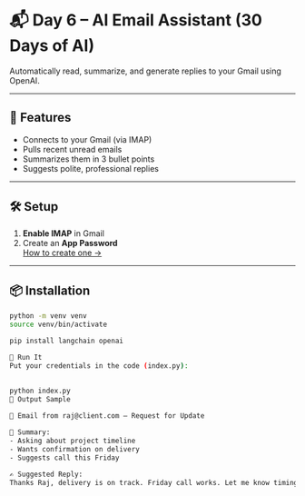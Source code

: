 # 📬 Day 6 – AI Email Assistant (30 Days of AI)

Automatically read, summarize, and generate replies to your Gmail using OpenAI.

---

## 🧠 Features

- Connects to your Gmail (via IMAP)
- Pulls recent unread emails
- Summarizes them in 3 bullet points
- Suggests polite, professional replies

---

## 🛠️ Setup

1. **Enable IMAP** in Gmail  
2. Create an **App Password**  
   [How to create one →](https://support.google.com/mail/answer/185833)

---

## 📦 Installation

```bash
python -m venv venv
source venv/bin/activate

pip install langchain openai

🚀 Run It
Put your credentials in the code (index.py):

 
python index.py
🧠 Output Sample
 
📨 Email from raj@client.com — Request for Update

📝 Summary:
- Asking about project timeline
- Wants confirmation on delivery
- Suggests call this Friday

✍️ Suggested Reply:
Thanks Raj, delivery is on track. Friday call works. Let me know timing.